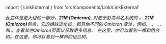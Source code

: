 import { LinkExternal } from 'src/components/Link/LinkExternal'

<i>
此变体是更大组的一部分，<b>21M (Omicron)</b>, 对应于彭高命名系统的 <Lin name="B.1.1.529" />。 <b>21M (Omicron)</b>包含<Var name="21L (Omicron)" prefix=""/>，它的姐妹进化枝<Var name="21K (Omicron)" prefix=""/>，和其他不同的 Omicron 变体，例如<Var name="22A (Omicron)" prefix=""/>、 <Var name="22B (Omicron)" prefix=""/>、 <Var name="22C (Omicron)" prefix=""/>、<Var name="22D (Omicron)" prefix=""/>、<Var name="22E (Omicron)" prefix=""/> 和 <Var name="22F (Omicron)" prefix=""/>。查看其他Omicron页面以获取更多信息。
在<LinkExternal href="https://nextstrain.org/groups/neherlab/ncov/21K.21L">这里</LinkExternal>，你可以看到一棵<Var name="21L (Omicron)" prefix=""/>和<Var name="21K (Omicron)" prefix=""/>组合树。在<LinkExternal href="https://nextstrain.org/groups/neherlab/ncov/22B22E">这里</LinkExternal>，你可以看到一棵<Var name="22B (Omicron)" prefix=""/>和<Var name="22E (Omicron)" prefix=""/>的组合树。
</i>
<br/><br/>